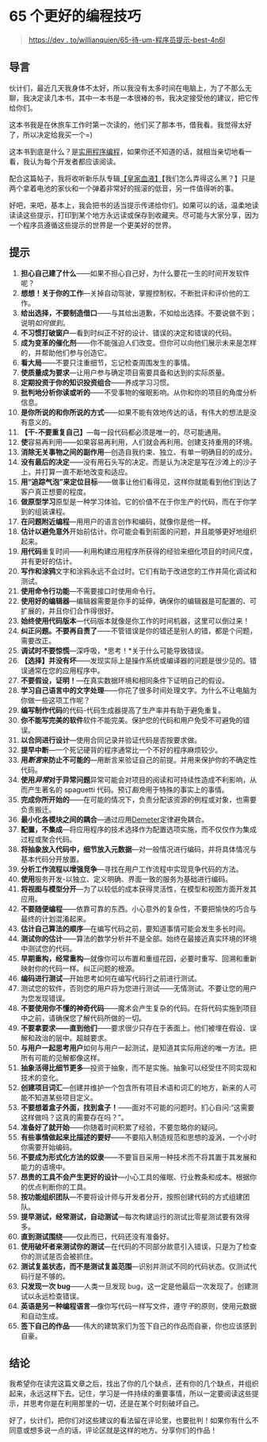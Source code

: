 # 65 个更好的编程技巧

> [https://dev . to/willianquien/65-待-um-程序员提示-best-4n6l](https://dev.to/willianjusten/65-dicas-para-ser-um-programador-melhor-4n6l)

## 导言

伙计们，最近几天我身体不太好，所以我没有太多时间在电脑上，为了不那么无聊，我决定读几本书，其中一本书是一本很棒的书，我决定接受他的建议，把它传给你们。

这本书我是在休旅车工作时第一次读的，他们买了那本书，借我看。我觉得太好了，所以决定给我买一个=)

这本书到底是什么？是[实用程序编程](https://www.amazon.com.br/Pragmatic-Programmer-Journeyman-Master/dp/020161622X)，如果你还不知道的话，就相当亲切地看一看，我认为每个开发者都应该阅读。

配合这篇帖子，我将收听新乐队专辑[【皇家血液】](https://open.spotify.com/album/3Rz6kF8eGqrDOEteo5YsBj)【我们怎么弄得这么黑？】只是两个拿着电池的家伙和一个弹着非常好的摇滚的低音，另一件值得听的事。

好吧，来吧，基本上，我会把书的适当提示传递给你们。如果可以的话，温柔地读读读这些提示，打印到某个地方永远读或保存到收藏夹。尽可能与大家分享，因为一个程序员遵循这些提示的世界是一个更美好的世界。

## 提示

1.  **担心自己建了什么**——如果不担心自己好，为什么要花一生的时间开发软件呢？
2.  **想想！关于你的工作**—关掉自动驾驶，掌握控制权。不断批评和评价他的工作。
3.  **给出选择，不要制造借口**——与其给出道歉，不如给出选择。不要说做不到；说明*如何做到*。
4.  **不习惯打破窗户**—看到时纠正不好的设计、错误的决定和错误的代码。
5.  **成为变革的催化剂**——你不能强迫人们改变。但你可以向他们展示未来是怎样的，并帮助他们参与创造它。
6.  **看大局**——不要只注重细节，忘记检查周围发生的事情。
7.  **使质量成为要求**—让用户参与确定项目需要具备和达到的实际质量。
8.  **定期投资于你的知识投资组合**——养成学习习惯。
9.  **批判地分析你读或听的**——不受事物的催眠影响。从你和你的项目的角度分析信息。
10.  **是你所说的和你所说的方式**——如果不能有效地传达的话，有伟大的想法是没有意义的。
11.  **【干-不要重复自己】**—每一段代码都必须是唯一的，尽可能通用。
12.  **使**容易再利用——如果容易再利用，人们就会再利用。创建支持重用的环境。
13.  **消除无关事物之间的副作用**—创造自我约束、独立、有单一明确目的的成分。
14.  **没有最后的决定**——没有用石头写的决定。而是认为决定是写在沙滩上的沙子上，并打算一直不断地改变和适应。
15.  **用“追踪气泡”来定位目标**——做事让他们看得见，这样你就能看到他们到达了客户真正想要的程度。
16.  **做原型学习**原型是一种学习体验。它的价值不在于你生产的代码，而在于你学到的组装课程。
17.  **在问题附近编程**—用用户的语言创作和编码，就像你是他一样。
18.  **估计以避免意外**开始前估计。你可能会看到前面的问题，并且能够更好地组织起来。
19.  **用代码**重复时间——利用构建应用程序所获得的经验来细化项目的时间尺度，并有更好的估计。
20.  **写作和涂鸦**文字和涂鸦永远不会过时。它们有助于改进您的工作并简化调试和测试。
21.  **使用命令行功能**—不需要接口时使用命令行。
22.  **使用好的编辑器**—编辑器需要是你手的延伸，确保你的编辑器是可配置的、可扩展的，并且你们合作得很好。
23.  **始终使用代码版本**—代码版本就像是你工作的时间机器，这里可以倒过来！
24.  **纠正问题。不要再自责了**——不管错误是你的错还是别人的错，都是个问题，需要改正。
25.  **调试时不要惊慌**—深呼吸，*思考！*关于什么可能导致错误。
26.  **【选择】并没有坏**——发现实际上是操作系统或编译器的问题是很少见的。错误通常在您的应用程序中。
27.  **不要假设，证明！**—在真实数据环境和相同条件下证明自己的假设。
28.  **学习自己语言中的文字处理**——你花了很多时间处理文字。为什么不让电脑为你做一些这项工作呢？
29.  **编写制作代码**的代码-代码生成器提高了生产率并有助于避免重复。
30.  **你不能写完美的软件**软件不能完美。保护您的代码和用户免受不可避免的错误。
31.  **以合同进行设计**—使用合同记录并验证代码是否按要求做。
32.  **提早中断**—一个死记硬背的程序通常比一个不好的程序麻烦较少。
33.  **用*断言*来防止不可能的**—用断言来验证自己的前提。并用来保护你的不确定性代码。
34.  **使用*异常*对于异常问题**异常可能会对项目的阅读和可持续性造成不利影响，从而产生著名的 spaguetti 代码。预订*豁免*用于特殊的事实上的事情。
35.  **完成你所开始的**——在可能的情况下，负责分配该资源的例程或对象，也需要负责搬迁。
36.  **最小化各模块之间的耦合**—通过应用[Demeter](https://en.wikipedia.org/wiki/Law_of_Demeter)定律避免耦合。
37.  **配置，不集成**—将应用程序的技术选择作为配置选项实施，而不仅仅作为集成过程或聚合代码。
38.  **将抽象放入代码中，细节放入元数据**—对一般情况进行编码，并将具体情况与基本代码分开放置。
39.  **分析工作流程以增强竞争**—寻找在用户工作流程中实现竞争代码的方法。
40.  **使用**服务开发-以独立、定义明确、界面一致的服务为基础进行编码。
41.  **将视图与模型分开**—为了以较低的成本获得灵活性，在模型和视图方面开发其应用。
42.  **不要随便编程**——依靠可靠的东西。小心意外的复杂性，不要把愉快的巧合与最终的计划混淆起来。
43.  **估计自己算法的顺序**—在编写代码之前，要知道事情可能会发生多长时间。
44.  **测试你的估计**——算法的数学分析并不是全部。始终在最接近真实环境的环境中测试您的代码。
45.  **早期重构，经常重构**—就像你可以布置和重组花园，必要时重写、回溯和重新映射你的代码一样。纠正问题的根源。
46.  **编码进行测试**—开始思考如何在编写代码行之前进行测试。
47.  测试您的软件，否则您的用户将为您进行测试——无情测试。不要让您的用户为您发现错误。
48.  **不要使用你不懂的神奇代码**——魔术会产生复杂的代码。在将代码实施到项目中之前，请确保您了解代码所做的一切。
49.  **不要拿要求——直到他们**——要求很少只存在于表面上。他们被埋在假设、误解和政治的层中。超越要求。
50.  **与用户一起思考用户**如何与用户一起测试，是知道其实际用途的唯一方法。把所有可能的见解都像这样。
51.  **抽象活得比细节更多**—投资于抽象，而不是实施。抽象可以经受住不同实现和技术的变化。
52.  **创建项目词汇**—创建并维护一个包含所有项目术语和词汇的地方，新来的人可能不知道某些项目定义。
53.  **不要想着盒子外面，找到盒子！**——面对不可能的问题时。扪心自问:“这需要这样做吗？这真的需要存在吗？”。
54.  **准备好了就开始**——你随着时间积累了经验，不要忽略你的疑问。
55.  **有些事情做起来比描述的要好**——不要陷入制造规范和思想的漩涡，一个小时你需要开始编码。
56.  **不要成为形式化方法的奴隶**——不要盲目采用一种技术而不将其置于其发展和能力的语境中。
57.  **昂贵的工具不会产生更好的设计**—小心工具的催眠、行业教条和成本。根据你的优点判断你的工具。
58.  **按功能组织团队**—不要将设计师与开发者分开，按照创建代码的方式组建团队。
59.  **提早测试，经常测试，自动测试**—每次构建运行的测试比零星测试要有效得多。
60.  **直到测试围绕**——仅此而已，代码还没有准备好。
61.  **使用破坏者来测试你的测试**—在代码的不同部分故意引入错误，只是为了检查你的测试是否会被抓住。
62.  **测试复盖状态，而不是测试复盖范围**—识别并测试不同的代码状态。仅测试代码行是不够的。
63.  **只发现一次 bug**——人类一旦发现 bug，这一定是他最后一次发现了。创建测试以永远检查错误。
64.  **英语是另一种编程语言**—像你写代码一样写文件，遵守*干*的原则，使用元数据和自动生成。
65.  **签下自己的作品**——伟大的建筑家们为签下自己的作品而自豪，你也应该感到自豪。

## 结论

我希望你在读完这篇文章之后，找出了你的几个缺点，还有你的几个缺点，并组织起来，永远这样下去。记住，学习是一件持续的重要事情，所以一定要阅读这些提示，并思考你是在利用那里的一切，还是在某个时刻破坏自己。

好了，伙计们，把你们对这些建议的看法留在评论里，也要批判！如果你有什么不同意或想多说一点的话，评论区就是这样的地方。分享你们的作品！